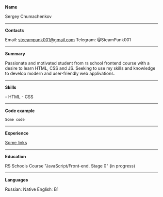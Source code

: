 **Name** 

Sergey Chumachenkov

*********

**Contacts**

Email: steeampunk001@gmail.com
Telegram: @SteamPunk001

*********

**Summary**

Passionate and motivated student from rs school frontend course with a desire to learn HTML, CSS and JS. Seeking to use my skills and knowledge to develop modern and user-friendly web applivations.

*********

**Skills**

\- HTML
\- CSS

*********

**Code example**

`Some code`

*********

**Experience**

[Some links]("google.com")

*********

**Education**

RS Schools Course "JavaScript/Front-end. Stage 0" (in progress)

*********

**Languages**

Russian: Native
English: B1